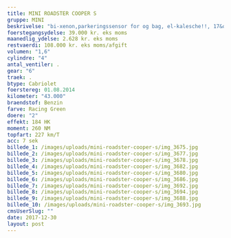 ```yaml
---
title: MINI ROADSTER COOPER S
gruppe: MINI
beskrivelse: "bi-xenon,parkeringssensor for og bag, el-kalesche!!, 17&quot; alufælge, 6 gear, fuldaut.klima, parkeringssensor, fjernb. c.lås, bluetooth, multifunktionsrat,kørecomputer, auto. nedbl. bakspejl, el-spejle m/varme, højdejust. forsæde,sædevarme, cd/radio, navigation, dellæder, læderrat, xenonlys, tågelygter,lygtevasker, abs, antispin, esp, ikke ryger, service ok, SUPER FED VOGN, 184hk, Eissilber metallic\n________________________________________\n\n **I øvrigt**\n\n* Vi tilbyderfri kilometer i hele leasingperioden.\n\n* Cap ApprovedGarantiforsikring i hele leasingperioden. (valgfri)\n\n* Vi tilbyderkaskoforsikring på alle vores biler\n\n* Privat,sæson, split og erhverv – vi har det hele.\n\n* Du vælgerselv perioden: 6, 12, 24 eller 36 måneder.\n\n* Vi opbevarerogså gerne din bil over vinteren\n\n* Har vi ikkebilen på lager, dedikere vi os til at finde \n\n den helt rigtige og står for importen.\n\n______________________________________________\n\n"
foerstegangsydelse: 39.000 kr. eks moms
maanedlig_ydelse: 2.628 kr. eks moms
restvaerdi: 108.000 kr. eks moms/afgift
volumen: "1,6"
cylindre: "4"
antal_ventiler: .
gear: "6"
traek: .
btype: Cabriolet
foerstereg: 01.08.2014
kilometer: "43.000"
braendstof: Benzin
farve: Racing Green
doere: "2"
effekt: 184 HK
moment: 260 NM
topfart: 227 km/T
acc: 7 sek
billede_1: /images/uploads/mini-roadster-cooper-s/img_3675.jpg
billede_2: /images/uploads/mini-roadster-cooper-s/img_3677.jpg
billede_3: /images/uploads/mini-roadster-cooper-s/img_3678.jpg
billede_4: /images/uploads/mini-roadster-cooper-s/img_3682.jpg
billede_5: /images/uploads/mini-roadster-cooper-s/img_3680.jpg
billede_6: /images/uploads/mini-roadster-cooper-s/img_3686.jpg
billede_7: /images/uploads/mini-roadster-cooper-s/img_3692.jpg
billede_8: /images/uploads/mini-roadster-cooper-s/img_3694.jpg
billede_9: /images/uploads/mini-roadster-cooper-s/img_3688.jpg
billede_10: /images/uploads/mini-roadster-cooper-s/img_3693.jpg
cmsUserSlug: ""
date: 2017-12-30 
layout: post
---
```


